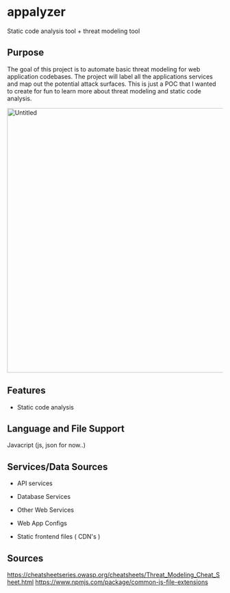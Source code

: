 # appalyzer

Static code analysis tool + threat modeling tool

## Purpose

The goal of this project is to automate basic threat modeling for web application codebases. The project will label all the applications services and map out the potential attack surfaces. This is just a POC that I wanted to create for fun to learn more about threat modeling and static code analysis. 

<img width="616" alt="Untitled" src="https://user-images.githubusercontent.com/11414669/156855596-753bb2d7-8075-4eb6-844b-dc5f0cf10aa2.png">

## Features

* Static code analysis 

## Language and File Support

Javacript (js, json for now..)

## Services/Data Sources

* API services

* Database Services

* Other Web Services

* Web App Configs

* Static frontend files ( CDN's )

## Sources

https://cheatsheetseries.owasp.org/cheatsheets/Threat_Modeling_Cheat_Sheet.html
https://www.npmjs.com/package/common-js-file-extensions




